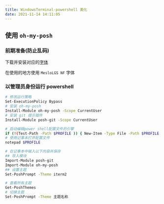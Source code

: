 ```yaml
---
title: WindowsTerminal-powershell 美化
date: 2021-11-14 14:11:05
---
```


## 使用 `oh-my-posh`

### 前期准备(防止乱码)

下载并安装对应的[字体](https://github.com/romkatv/powerlevel10k#manual-font-installation)

在使用的地方使用 `MesloLGS NF` 字体

### 以管理员身份运行 powershell

```bash
# 修改运行策略
Set-ExecutionPolicy Bypass
# 安装 oh-my-posh
Install-Module oh-my-posh -Scope CurrentUser
# 安装 git 提示插件
Install-Module posh-git -Scope CurrentUser

# 启动编辑power shell配置文件的引擎
if (!(Test-Path -Path $PROFILE )) { New-Item -Type File -Path $PROFILE -Force }
# 使用记事本打开配置文件
notepad $PROFILE

# 在记事本中输入以下内容并保存
## 导入模块
Import-Module posh-git
Import-Module oh-my-posh
## 设置主题
Set-PoshPrompt -Theme iterm2

# 查看所有主题
Get-PoshThemes
# 切换主题
Set-PoshPrompt -Theme 主题名称
```